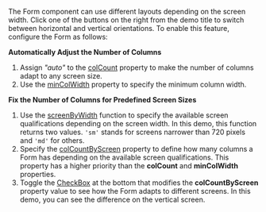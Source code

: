 The Form component can use different layouts depending on the screen width. Click one of the buttons on the right from the demo title to switch between horizontal and vertical orientations. To enable this feature, configure the Form as follows:

**Automatically Adjust the Number of Columns**  
1. Assign *"auto"* to the [colCount](/Documentation/ApiReference/UI_Components/dxForm/Configuration/#colCount) property to make the number of columns adapt to any screen size. 
1. Use the [minColWidth](/Documentation/ApiReference/UI_Components/dxForm/Configuration/#minColWidth) property to specify the minimum column width.

**Fix the Number of Columns for Predefined Screen Sizes**       
1. Use the [screenByWidth](/Documentation/ApiReference/UI_Components/dxForm/Configuration/#screenByWidth) function to specify the available screen qualifications depending on the screen width. In this demo, this function returns two values. `'sm'` stands for screens narrower than 720 pixels and `'md'` for others.
1. Specify the [colCountByScreen](/Documentation/ApiReference/UI_Components/dxForm/Configuration/#colCountByScreen) property to define how many columns a Form has depending on the available screen qualifications. This property has a higher priority than the **colCount** and **minColWidth** properties.   
1. Toggle the [CheckBox](/Documentation/ApiReference/UI_Components/dxCheckBox/) at the bottom that modifies the **colCountByScreen** property value to see how the Form adapts to different screens. In this demo, you can see the difference on the vertical screen.